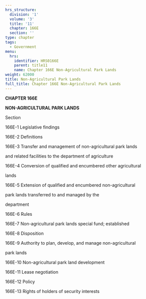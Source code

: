```yaml
---
hrs_structure:
  division: '1'
  volume: '3'
  title: '11'
  chapter: 166E
  section: ''
type: chapter
tags:
  - Government
menu:
  hrs:
    identifier: HRS0166E
    parent: title11
    name: Chapter 166E Non-Agricultural Park Lands
weight: 62000
title: Non-Agricultural Park Lands
full_title: Chapter 166E Non-Agricultural Park Lands
---
```

**CHAPTER 166E**

**NON-AGRICULTURAL PARK LANDS**

Section

166E-1 Legislative findings

166E-2 Definitions

166E-3 Transfer and management of non-agricultural park lands

and related facilities to the department of agriculture

166E-4 Conversion of qualified and encumbered other agricultural

lands

166E-5 Extension of qualified and encumbered non-agricultural

park lands transferred to and managed by the

department

166E-6 Rules

166E-7 Non-agricultural park lands special fund; established

166E-8 Disposition

166E-9 Authority to plan, develop, and manage non-agricultural

park lands

166E-10 Non-agricultural park land development

166E-11 Lease negotiation

166E-12 Policy

166E-13 Rights of holders of security interests